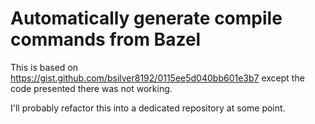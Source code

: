 # Automatically generate compile commands from Bazel

This is based on <https://gist.github.com/bsilver8192/0115ee5d040bb601e3b7>
except the code presented there was not working.

I'll probably refactor this into a dedicated repository at some point.
